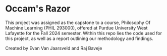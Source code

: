 # Occam's Razor
This project was assigned as the capstone to a course, Philosophy Of Machine Learning (PHIL 293000), offered at Purdue University West Lafayette for the Fall 2024 semester. Within this repo lies the code used for this project, as well as a report outlining our methodology and findings.

Created by Evan Van Jaarsveld and Raj Baveje
